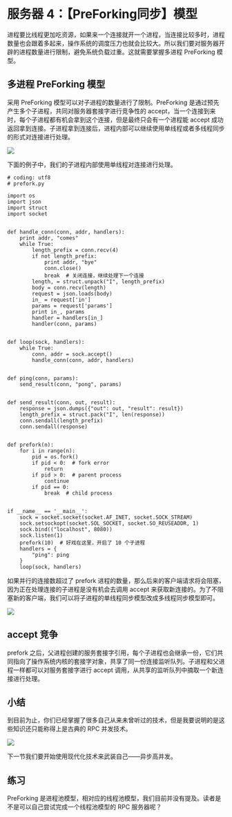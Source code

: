 # 服务器 4：【PreForking同步】模型

进程要比线程更加吃资源，如果来一个连接就开一个进程，当连接比较多时，进程数量也会跟着多起来，操作系统的调度压力也就会比较大。所以我们要对服务器开辟的进程数量进行限制，避免系统负载过重。这就需要掌握多进程 PreForking 模型。

## 多进程 PreForking 模型

采用 PreForking 模型可以对子进程的数量进行了限制。PreForking 是通过预先产生多个子进程，共同对服务器套接字进行竞争性的 accept，当一个连接到来时，每个子进程都有机会拿到这个连接，但是最终只会有一个进程能 accept 成功返回拿到连接。子进程拿到连接后，进程内部可以继续使用单线程或者多线程同步的形式对连接进行处理。

![](https://user-gold-cdn.xitu.io/2018/5/16/163686ba498563be?w=722&h=383&f=png&s=31336)

下面的例子中，我们的子进程内部使用单线程对连接进行处理。

```
# coding: utf8
# prefork.py

import os
import json
import struct
import socket


def handle_conn(conn, addr, handlers):
    print addr, "comes"
    while True:
        length_prefix = conn.recv(4)
        if not length_prefix:
            print addr, "bye"
            conn.close()
            break  # 关闭连接，继续处理下一个连接
        length, = struct.unpack("I", length_prefix)
        body = conn.recv(length)
        request = json.loads(body)
        in_ = request['in']
        params = request['params']
        print in_, params
        handler = handlers[in_]
        handler(conn, params)


def loop(sock, handlers):
    while True:
        conn, addr = sock.accept()
        handle_conn(conn, addr, handlers)


def ping(conn, params):
    send_result(conn, "pong", params)


def send_result(conn, out, result):
    response = json.dumps({"out": out, "result": result})
    length_prefix = struct.pack("I", len(response))
    conn.sendall(length_prefix)
    conn.sendall(response)


def prefork(n):
    for i in range(n):
        pid = os.fork()
        if pid < 0:  # fork error
            return
        if pid > 0:  # parent process
            continue
        if pid == 0:
            break  # child process


if __name__ == '__main__':
    sock = socket.socket(socket.AF_INET, socket.SOCK_STREAM)
    sock.setsockopt(socket.SOL_SOCKET, socket.SO_REUSEADDR, 1)
    sock.bind(("localhost", 8080))
    sock.listen(1)
    prefork(10)  # 好戏在这里，开启了 10 个子进程
    handlers = {
        "ping": ping
    }
    loop(sock, handlers)

```

如果并行的连接数超过了 prefork 进程的数量，那么后来的客户端请求将会阻塞，因为正在处理连接的子进程是没有机会去调用 accept 来获取新连接的。为了不阻塞新的客户端，我们可以将子进程的单线程同步模型改成多线程同步模型即可。

![](https://user-gold-cdn.xitu.io/2018/5/16/163686cd2e845425?w=935&h=442&f=png&s=53008)

## accept 竞争

prefork 之后，父进程创建的服务套接字引用，每个子进程也会继承一份，它们共同指向了操作系统内核的套接字对象，共享了同一份连接监听队列。子进程和父进程一样都可以对服务套接字进行 accept 调用，从共享的监听队列中摘取一个新连接进行处理。

## 小结

到目前为止，你们已经掌握了很多自己从来未曾听过的技术，但是我要说明的是这些知识还只能称得上是古典的 RPC 并发技术。

![](https://user-gold-cdn.xitu.io/2018/5/19/16376b94eac96ce5?w=300&h=263&f=jpeg&s=9330)

下一节我们要开始使用现代化技术来武装自己——异步高并发。

## 练习

PreForking 是进程池模型，相对应的线程池模型，我们目前并没有提及。读者是不是可以自己尝试完成一个线程池模型的 RPC 服务器呢？